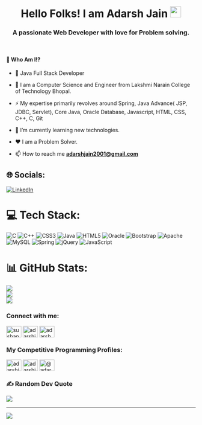 <h1 align="center"> Hello Folks! I am Adarsh Jain <img src="https://github.com/TheDudeThatCode/TheDudeThatCode/blob/master/Assets/Hi.gif" width="29px"></h1>
<h3 align="center">A passionate Web Developer with love for Problem solving.</h3>

<br>

#### 🤔 Who Am I!?
- :rocket: Java Full Stack Developer 
- 🏫 I am a Computer Science and Engineer from Lakshmi Narain College of Technology Bhopal.
- ⚡️ My expertise primarily revolves around Spring, Java Advance( JSP, JDBC, Servlet), Core Java, Oracle Database, Javascript, HTML, CSS, C++, C, Git
- 🔭 I’m currently learning new technologies. 
- ♥️ I am a Problem Solver.

- 📫 How to reach me **adarshjain2001@gmail.com**


## 🌐 Socials:
[![LinkedIn](https://img.shields.io/badge/LinkedIn-%230077B5.svg?logo=linkedin&logoColor=white)](https://linkedin.com/in/https://www.linkedin.com/in/adarshjain10/) 

# 💻 Tech Stack:
![C](https://img.shields.io/badge/c-%2300599C.svg?style=for-the-badge&logo=c&logoColor=white) ![C++](https://img.shields.io/badge/c++-%2300599C.svg?style=for-the-badge&logo=c%2B%2B&logoColor=white) ![CSS3](https://img.shields.io/badge/css3-%231572B6.svg?style=for-the-badge&logo=css3&logoColor=white) ![Java](https://img.shields.io/badge/java-%23ED8B00.svg?style=for-the-badge&logo=java&logoColor=white) ![HTML5](https://img.shields.io/badge/html5-%23E34F26.svg?style=for-the-badge&logo=html5&logoColor=white) ![Oracle](https://img.shields.io/badge/Oracle-F80000?style=for-the-badge&logo=oracle&logoColor=white) ![Bootstrap](https://img.shields.io/badge/bootstrap-%23563D7C.svg?style=for-the-badge&logo=bootstrap&logoColor=white) ![Apache](https://img.shields.io/badge/apache-%23D42029.svg?style=for-the-badge&logo=apache&logoColor=white) ![MySQL](https://img.shields.io/badge/mysql-%2300f.svg?style=for-the-badge&logo=mysql&logoColor=white) ![Spring](https://img.shields.io/badge/spring-%236DB33F.svg?style=for-the-badge&logo=spring&logoColor=white) ![jQuery](https://img.shields.io/badge/jquery-%230769AD.svg?style=for-the-badge&logo=jquery&logoColor=white) ![JavaScript](https://img.shields.io/badge/javascript-%23323330.svg?style=for-the-badge&logo=javascript&logoColor=%23F7DF1E)
# 📊 GitHub Stats:
![](https://github-readme-stats.vercel.app/api?username=Adarshjain10&theme=dark&hide_border=false&include_all_commits=true&count_private=false)<br/>
![](https://github-readme-streak-stats.herokuapp.com/?user=Adarshjain10&theme=dark&hide_border=false)<br/>
![](https://github-readme-stats.vercel.app/api/top-langs/?username=Adarshjain10&theme=dark&hide_border=false&include_all_commits=true&count_private=false&layout=compact)


<h3 align="left">Connect with me:</h3>
<p align="left">
<a href="https://www.linkedin.com/in/adarshjain10/" target="blank"><img align="center" src="https://cdn.jsdelivr.net/npm/simple-icons@3.0.1/icons/linkedin.svg" alt="sushant-gaurav" height="30" width="40" /></a>
<a href="https://www.facebook.com/adarshjain2001/" target="blank"><img align="center" src="https://cdn.jsdelivr.net/npm/simple-icons@3.0.1/icons/facebook.svg" alt="adarshjain10" height="30" width="40" /></a>
<a href="https://www.instagram.com/adarsh_jain_10/" target="blank"><img align="center" src="https://cdn.jsdelivr.net/npm/simple-icons@3.0.1/icons/instagram.svg" alt="adarsh_jain_10" height="30" width="40" /></a>
</p>

<h3 align="left">My Competitive Programming Profiles:</h3>
<p align="left">
<a href="https://auth.geeksforgeeks.org/user/adarshjain2001/" target="blank"><img align="center" src="https://cdn.jsdelivr.net/npm/simple-icons@3.0.1/icons/geeksforgeeks.svg" alt="adarshjain2001" height="30" width="40" /></a>
<a href="https://leetcode.com/adarshjain10/" target="blank"><img align="center" src="https://cdn.jsdelivr.net/npm/simple-icons@3.0.1/icons/leetcode.svg" alt="adarshjain10" height="30" width="40" /></a>
<a href="https://www.hackerrank.com/adarshjain2001" target="blank"><img align="center" src="https://cdn.jsdelivr.net/npm/simple-icons@3.0.1/icons/hackerrank.svg" alt="@adarshjain2001" height="30" width="40" /></a>
</p>

### ✍️ Random Dev Quote
![](https://quotes-github-readme.vercel.app/api?type=horizontal&theme=radical)

---
[![](https://visitcount.itsvg.in/api?id=Adarshjain10&icon=0&color=0)](https://visitcount.itsvg.in)
